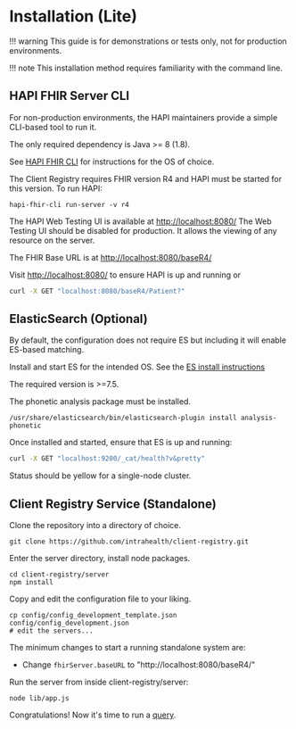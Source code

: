 # Installation (Lite)

!!! warning
    This guide is for demonstrations or tests only, not for production environments.

!!! note
    This installation method requires familiarity with the command line.

## HAPI FHIR Server CLI

For non-production environments, the HAPI maintainers provide a simple CLI-based tool to run it.

The only required dependency is Java >= 8 (1.8).

See [HAPI FHIR CLI](https://smilecdr.com/hapi-fhir/docs/tools/hapi_fhir_cli.html) for instructions for the OS of choice.

The Client Registry requires FHIR version R4 and HAPI must be started for this version. To run HAPI:
```
hapi-fhir-cli run-server -v r4
```

The HAPI Web Testing UI is available at [http://localhost:8080/](http://localhost:8080/) The Web Testing UI should be disabled for production. It allows the viewing of any resource on the server.

The FHIR Base URL is at [http://localhost:8080/baseR4/](http://localhost:8080/baseR4/)

Visit [http://localhost:8080/](http://localhost:8080/) to ensure HAPI is up and running or
```sh
curl -X GET "localhost:8080/baseR4/Patient?"
```

## ElasticSearch (Optional)

By default, the configuration does not require ES but including it will enable ES-based matching.

Install and start ES for the intended OS. See the [ES install instructions](https://www.elastic.co/guide/en/elasticsearch/reference/current/install-elasticsearch.html)

The required version is >=7.5.

The phonetic analysis package must be installed.

```
/usr/share/elasticsearch/bin/elasticsearch-plugin install analysis-phonetic
```

Once installed and started, ensure that ES is up and running:
```sh
curl -X GET "localhost:9200/_cat/health?v&pretty"
```
Status should be yellow for a single-node cluster.

## Client Registry Service (Standalone)

Clone the repository into a directory of choice.
```
git clone https://github.com/intrahealth/client-registry.git
```

Enter the server directory, install node packages.
```
cd client-registry/server
npm install
```

Copy and edit the configuration file to your liking.
```
cp config/config_development_template.json config/config_development.json
# edit the servers...
```

The minimum changes to start a running standalone system are:

* Change `fhirServer.baseURL` to "http://localhost:8080/baseR4/"

Run the server from inside client-registry/server:
```
node lib/app.js
```

Congratulations! Now it's time to run a [query](queries.md).
